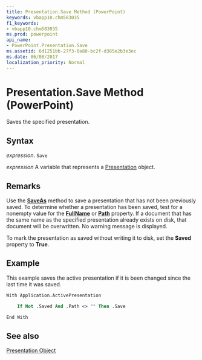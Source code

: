 ```yaml
---
title: Presentation.Save Method (PowerPoint)
keywords: vbapp10.chm583035
f1_keywords:
- vbapp10.chm583035
ms.prod: powerpoint
api_name:
- PowerPoint.Presentation.Save
ms.assetid: 6d1251bb-27f3-0a80-bc2f-d385e2b3e3ec
ms.date: 06/08/2017
localization_priority: Normal
---
```



# Presentation.Save Method (PowerPoint)

Saves the specified presentation.


## Syntax

 _expression_. `Save`

 _expression_ A variable that represents a [Presentation](./PowerPoint.Presentation.md) object.


## Remarks

Use the  **[SaveAs](PowerPoint.Presentation.SaveAs.md)** method to save a presentation that has not been previously saved. To determine whether a presentation has been saved, test for a nonempty value for the **[FullName](PowerPoint.Presentation.FullName.md)** or **[Path](PowerPoint.Presentation.Path.md)** property. If a document that has the same name as the specified presentation already exists on disk, that document will be overwritten. No warning message is displayed.

To mark the presentation as saved without writing it to disk, set the  **Saved** property to **True**.


## Example

This example saves the active presentation if it is been changed since the last time it was saved.


```vb
With Application.ActivePresentation

    If Not .Saved And .Path <> "" Then .Save

End With


```


## See also


[Presentation Object](PowerPoint.Presentation.md)

